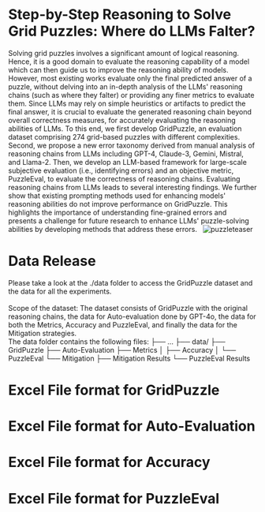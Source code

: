 # Step-by-Step Reasoning to Solve Grid Puzzles: Where do LLMs Falter?
Solving grid puzzles involves a significant amount of logical reasoning. Hence, it is a good domain to evaluate the reasoning capability of a model which can then guide us to improve the reasoning ability of models. However, most existing works evaluate only the final predicted answer of a puzzle, without delving into an in-depth analysis of the LLMs' reasoning chains (such as where they falter) or providing any finer metrics to evaluate them. Since LLMs may rely on simple heuristics or artifacts to predict the final answer, it is crucial to evaluate the generated reasoning chain beyond overall correctness measures, for accurately evaluating the reasoning abilities of LLMs. To this end, we first develop GridPuzzle, an evaluation dataset comprising 274 grid-based puzzles with different complexities. Second, we propose a new error taxonomy derived from manual analysis of reasoning chains from LLMs including GPT-4, Claude-3, Gemini, Mistral, and Llama-2. Then, we develop an LLM-based framework for large-scale subjective evaluation (i.e., identifying errors) and an objective metric, PuzzleEval, to evaluate the correctness of reasoning chains. Evaluating reasoning chains from LLMs leads to several interesting findings. We further show that existing prompting methods used for enhancing models' reasoning abilities do not improve performance on GridPuzzle. This highlights the importance of understanding fine-grained errors and presents a challenge for future research to enhance LLMs' puzzle-solving abilities by developing methods that address these errors.
 
![puzzleteaser](https://github.com/Mihir3009/GridPuzzle/assets/55184768/9dcb41af-6fa9-45e5-bf04-f4121e851018)

# Data Release
Please take a look at the ./data folder to access the GridPuzzle dataset and the data for all the experiments.
<br><br>
Scope of the dataset: The dataset consists of GridPuzzle with the original reasoning chains, the data for Auto-evaluation done by GPT-4o, the data for both the Metrics, Accuracy and PuzzleEval, and finally the data for the Mitigation strategies.
<br> 
The data folder contains the following files:
├── ...
├── data/
  ├── GridPuzzle
  ├── Auto-Evaluation
  ├── Metrics
  │   ├── Accuracy
  │   └── PuzzleEval
  └── Mitigation
      ├── Mitigation Results
      └── PuzzleEval Results

# Excel File format for GridPuzzle

# Excel File format for Auto-Evaluation

# Excel File format for Accuracy

# Excel File format for PuzzleEval
